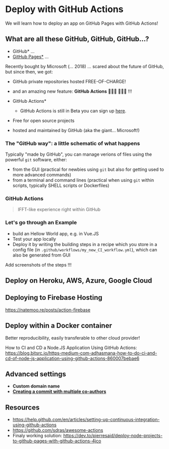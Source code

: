 # Deploy with GitHub Actions

We will learn how to deploy an app on GitHub Pages with GitHub Actions!

## What are all these GitHub, GitHub, GitHub...?

- GitHub* ... 
- [GitHub Pages*](https://help.github.com/en#github-pages-basics) ...

Recently bought by Microsoft (... 2018) ... scared about the future of GitHub, but since then, we got:

- GitHub private repositories hosted FREE-OF-CHARGE!
- and an amazing new feature: **GitHub Actions** :rocket::rocket::rocket: :confetti_ball::confetti_ball::confetti_ball: !!!

- GitHub Actions*
  - GitHub Actions is still in Beta you can sign up [here](https://github.com/features/actions/signup/).



- Free for open source projects
- hosted and maintained by GitHub (aka the giant... Microsoft!)

### The "GitHub way": a little schematic of what happens

Typically "made by GitHub", you can manage verions of files using the powerful `git` software, either:

- from the GUI (practical for newbies using `git` but also for getting used to more advanced commands)
- from a terminal and command lines (practical when using `git` within scripts, typically SHELL scripts or Dockerfiles)

### GitHub Actions

> IFFT-like experience right within GitHub


### Let's go through an Example

- build an Hellow World app, e.g. in Vue.JS
- Test your app locally
- Deploy it by writing the building steps in a recipe which you store in a config file (in `.github/workflows/my_new_CI_workflow.yml`), which can also be generated from GUI

Add screenshots of the steps !!!






## Deploy on Heroku, AWS, Azure, Google Cloud

## Deploying to Firebase Hosting

https://natemoo.re/posts/action-firebase	

## Deploy within a Docker container

Better reproducibility, easily transferable to other cloud provider!


How to CI and CD a Node.JS Application Using GitHub Actions: https://blog.bitsrc.io/https-medium-com-adhasmana-how-to-do-ci-and-cd-of-node-js-application-using-github-actions-860007bebae6




## Advanced settings

- **Custom domain name**
- [**Creating a commit with multiple co-authors**](https://help.github.com/en/articles/creating-a-commit-with-multiple-authors)




## Resources

- https://help.github.com/en/articles/setting-up-continuous-integration-using-github-actions
- https://github.com/sdras/awesome-actions
- Finaly working solution: https://dev.to/pierresaid/deploy-node-projects-to-github-pages-with-github-actions-4jco